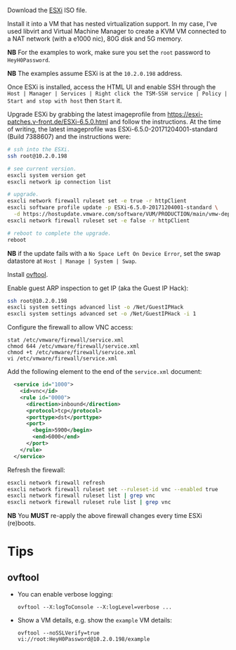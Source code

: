 Download the [ESXi](https://www.vmware.com/go/get-free-esxi) ISO file.

Install it into a VM that has nested virtualization support. In my case, I've used libvirt and Virtual Machine Manager to create a KVM VM connected to a NAT network (with a e1000 nic), 80G disk and 5G memory.

**NB** For the examples to work, make sure you set the `root` password to `HeyH0Password`.

**NB** The examples assume ESXi is at the `10.2.0.198` address.

Once ESXi is installed, access the HTML UI and enable SSH through the `Host | Manager | Services | Right click the TSM-SSH service | Policy | Start and stop with host` then `Start` it.

Upgrade ESXi by grabbing the latest imageprofile from https://esxi-patches.v-front.de/ESXi-6.5.0.html and follow the instructions. At the time of writing, the latest imageprofile was ESXi-6.5.0-20171204001-standard (Build 7388607) and the instructions were:

```bash
# ssh into the ESXi.
ssh root@10.2.0.198

# see current version.
esxcli system version get
esxcli network ip connection list

# upgrade.
esxcli network firewall ruleset set -e true -r httpClient
esxcli software profile update -p ESXi-6.5.0-20171204001-standard \
  -d https://hostupdate.vmware.com/software/VUM/PRODUCTION/main/vmw-depot-index.xml
esxcli network firewall ruleset set -e false -r httpClient

# reboot to complete the upgrade.
reboot
```

**NB** if the update fails with a `No Space Left On Device Error`, set the swap datastore at `Host | Manage | System | Swap`.

Install [ovftool](https://www.vmware.com/support/developer/ovf/).

Enable guest ARP inspection to get IP (aka the Guest IP Hack):

```bash
ssh root@10.2.0.198
esxcli system settings advanced list -o /Net/GuestIPHack
esxcli system settings advanced set -o /Net/GuestIPHack -i 1
```

Configure the firewall to allow VNC access:

```
stat /etc/vmware/firewall/service.xml
chmod 644 /etc/vmware/firewall/service.xml
chmod +t /etc/vmware/firewall/service.xml
vi /etc/vmware/firewall/service.xml
```

Add the following element to the end of the `service.xml` document:

```xml
  <service id="1000">
    <id>vnc</id>
    <rule id="0000">
      <direction>inbound</direction>
      <protocol>tcp</protocol>
      <porttype>dst</porttype>
      <port>
        <begin>5900</begin>
        <end>6000</end>
      </port>
    </rule>
  </service>
```

Refresh the firewall:

```bash
esxcli network firewall refresh
esxcli network firewall ruleset set --ruleset-id vnc --enabled true
esxcli network firewall ruleset list | grep vnc
esxcli network firewall ruleset rule list | grep vnc
```

**NB** You **MUST** re-apply the above firewall changes every time ESXi (re)boots.


# Tips

## ovftool

* You can enable verbose logging:

    ```
    ovftool --X:logToConsole --X:logLevel=verbose ...
    ```

* Show a VM details, e.g. show the `example` VM details:

    ```
    ovftool --noSSLVerify=true vi://root:HeyH0Password@10.2.0.198/example
    ```
